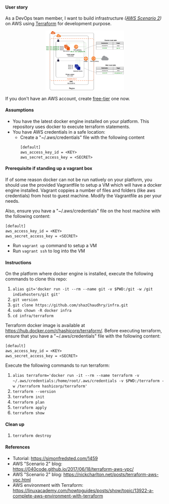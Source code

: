#### User story
As a DevOps team member, I want to build infrastructure _([AWS Scenario 2](http://docs.aws.amazon.com/AmazonVPC/latest/UserGuide/VPC_Scenario2.html))_ on AWS using [Terraform](https://www.terraform.io/) for development purpose.

<p align="center">
  <img src="pics/aws-infra.png" alt="AWS infra" style="width: 250px;"/>
</p>

If you don't have an AWS account, create [free-tier](https://aws.amazon.com/free/) one now.

#### Assumptions
- You have the latest docker engine installed on your platform. This repository uses docker to execute terraform statements.
- You have AWS credentials in a safe location:
  - Create a "~/.aws/credentials" file with the following content
    ```
    [default]
    aws_access_key_id = <KEY>
    aws_secret_access_key = <SECRET>
    ```

#### Prerequisite if standing up a vagrant box
If of some reason docker can not be run natively on your platform, you should use the provided Vagrantfile to setup a VM which will have a docker engine installed. Vagrant coppies a number of files and folders (like aws credentials) from host to guest machine. Modify the Vagrantfile as per your needs.

Also, ensure you have a "~/.aws/credentials" file on the host machine with the following content:
  ```
  [default]
  aws_access_key_id = <KEY>
  aws_secret_access_key = <SECRET>
  ```

- Run `vagrant up` command to setup a VM
-	Run `vagrant ssh` to log into the VM

#### Instructions
On the platform where docker engine is installed, execute the following commands to clone this repo:
1. `alias git='docker run -it --rm --name git -v $PWD:/git -w /git indiehosters/git git'`
2. `git version`
3. `git clone https://github.com/shazChaudhry/infra.git`
4. `sudo chown -R docker infra`
5. `cd infra/terraform`

Terraform docker image is available at https://hub.docker.com/r/hashicorp/terraform/. Before executing terraform, ensure that you have a "~/.aws/credentials" file with the following content:
```
[default]
aws_access_key_id = <KEY>
aws_secret_access_key = <SECRET>
```

Execute the following commands to run terraform:
1. `alias terraform='docker run -it --rm --name terraform -v ~/.aws/credentials:/home/root/.aws/credentials -v $PWD:/terraform -w /terraform hashicorp/terraform'`
2. `terraform --version`
3. `terraform init`
4. `terraform plan`
5. `terraform apply`
6. `terraform show`

#### Clean up
1. `terraform destroy`

#### References
- Tutorial: https://simonfredsted.com/1459
- AWS "Scenario 2" blog: https://040code.github.io/2017/06/18/terraform-aws-vpc/
- AWS "Scenario 2" blog: https://nickcharlton.net/posts/terraform-aws-vpc.html
- AWS environment with Terraform: https://linuxacademy.com/howtoguides/posts/show/topic/13922-a-complete-aws-environment-with-terraform
